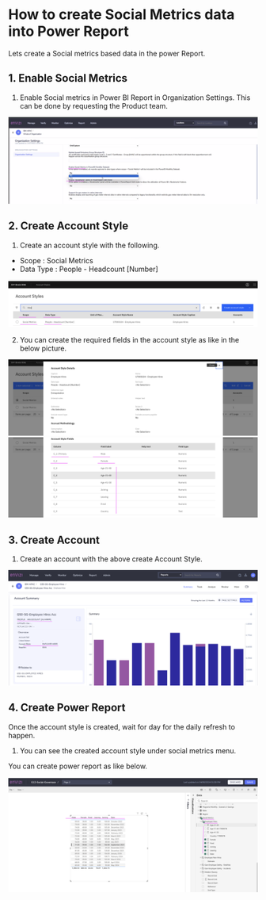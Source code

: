 # How to create Social Metrics data into Power Report

Lets create a Social metrics based data in the power Report.

## 1. Enable Social Metrics

1. Enable Social metrics in Power BI Report in Organization Settings. This can be done by requesting the Product team.

<img src="images/image1.png">

## 2. Create Account Style

1. Create an account style with the following.

- Scope : Social Metrics
- Data Type : People - Headcount [Number]

<img src="images/image2.png">

2. You can create the required fields in the account style as like in the below picture.

<img src="images/image3.png">
<img src="images/image4.png">


## 3. Create Account

1. Create an account with the above create Account Style.
<img src="images/image5.png">


## 4. Create Power Report

Once the account style is created, wait for day for the daily refresh to happen.

1. You can see the created account style under social metrics menu.

You can create power report as like below.

<img src="images/image6.png">

